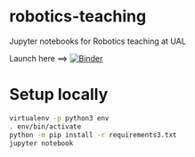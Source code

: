 # robotics-teaching
Jupyter notebooks for Robotics teaching at UAL

Launch here ==> [![Binder](https://mybinder.org/badge_logo.svg)](https://mybinder.org/v2/gh/jlblancoc/robotics-teaching/HEAD)


# Setup locally

```bash
virtualenv -p python3 env
. env/bin/activate
python -m pip install -r requirements3.txt
jupyter notebook
```
